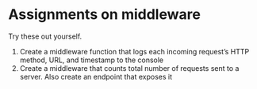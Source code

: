 # Assignments on middleware

Try these out yourself.

1. Create a middleware function that logs each incoming request’s HTTP method, URL, and timestamp to the console
2. Create a middleware that counts total number of requests sent to a server. Also create an endpoint that exposes it